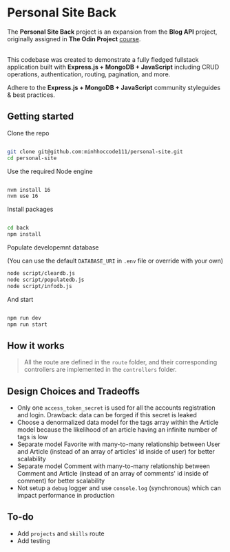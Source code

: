 # Personal Site Back

The **Personal Site Back** project is an expansion from the **Blog API** project, originally assigned in **The Odin Project** [course](https://www.theodinproject.com/lessons/nodejs-blog-api).
<br>
<br>

This codebase was created to demonstrate a fully fledged fullstack application built with **Express.js + MongoDB + JavaScript** including CRUD operations, authentication, routing, pagination, and more.

Adhere to the **Express.js + MongoDB + JavaScript** community styleguides & best practices.

## Getting started

Clone the repo

```bash

git clone git@github.com:minhhoccode111/personal-site.git
cd personal-site

```

Use the required Node engine

```bash

nvm install 16
nvm use 16

```

Install packages

```bash

cd back
npm install
```

Populate developemnt database

(You can use the default `DATABASE_URI` in `.env` file or override with your own)

```bash
node script/cleardb.js
node script/populatedb.js
node script/infodb.js
```

And start

```bash

npm run dev
npm run start

```

## How it works

> All the route are defined in the `route` folder, and their corresponding controllers are implemented in the `controllers` folder.

## Design Choices and Tradeoffs

- Only one `access_token_secret` is used for all the accounts registration and login. Drawback: data can be forged if this secret is leaked
- Choose a denormalized data model for the tags array within the Article model because the likelihood of an article having an infinite number of tags is low
- Separate model Favorite with many-to-many relationship between User and Article (instead of an array of articles' id inside of user) for better scalability
- Separate model Comment with many-to-many relationship between Comment and Article (instead of an array of comments' id inside of comment) for better scalability
- Not setup a `debug` logger and use `console.log` (synchronous) which can impact performance in production

## To-do

- Add `projects` and `skills` route
- Add testing
